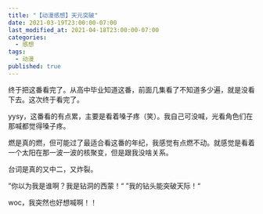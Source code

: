 ```yaml
---
title: "【动漫感想】天元突破"
date: 2021-03-19T23:00:00-07:00
last_modified_at: 2021-04-18T23:00:00-07:00
categories:
  - 感想
tags:
  - 动漫
published: true
---
```

终于把这番看完了。从高中毕业知道这番，前面几集看了不知道多少遍，就是没看下去。这次终于看完了。

yysy，这番看的有点累，主要是看着嗓子疼（笑）。我自己可没喊，光看角色们在那喊都觉得嗓子疼。

燃是真的燃，但可能过了最适合看这番的年纪，我感觉有点燃不动。就感觉是看着一个太阳在那一波一波的核聚变，但是跟我没啥关系。

台词是真的又中二，又炸裂。

”你以为我是谁啊？我是钻洞的西蒙！“
”我的钻头能突破天际！“

woc，我突然也好想喊啊！！
